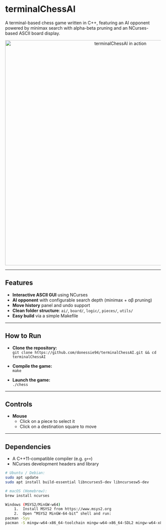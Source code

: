 # terminalChessAI

A terminal-based chess game written in C++, featuring an AI opponent powered by minimax search with alpha-beta pruning and an NCurses-based ASCII board display.

<p align="center">
  <img width="730" alt="terminalChessAI in action" src="https://github.com/user-attachments/assets/6ffbdb46-3896-467d-b6ec-8583e1396045" />
</p>

---

## Features

- **Interactive ASCII GUI** using NCurses  
- **AI opponent** with configurable search depth (minimax + αβ pruning)  
- **Move history** panel and undo support  
- **Clean folder structure**: `ai/`, `board/`, `logic/`, `pieces/`, `utils/`  
- **Easy build** via a simple Makefile  

---

## How to Run

- **Clone the repository:**  
  `git clone https://github.com/donessie94/terminalChessAI.git && cd terminalChessAI`

- **Compile the game:**  
  `make`

- **Launch the game:**  
  `./chess`

---

## Controls

- **Mouse**  
  - Click on a piece to select it  
  - Click on a destination square to move  

---

## Dependencies

- A C++11-compatible compiler (e.g. `g++`)  
- NCurses development headers and library  

```bash
# Ubuntu / Debian:
sudo apt update
sudo apt install build-essential libncurses5-dev libncursesw5-dev

# macOS (Homebrew):
brew install ncurses

Windows (MSYS2/MinGW-w64)
	1.	Install MSYS2 from https://www.msys2.org
	2.	Open “MSYS2 MinGW-64-bit” shell and run:
pacman -Syu
pacman -S mingw-w64-x86_64-toolchain mingw-w64-x86_64-SDL2 mingw-w64-x86_64-SDL2_image
